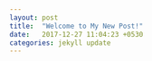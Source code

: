 ```yaml
---
layout: post
title:  "Welcome to My New Post!"
date:   2017-12-27 11:04:23 +0530
categories: jekyll update
---
```

